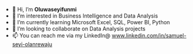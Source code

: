- 👋 Hi, I’m **Oluwaseyifunmi**
- 👀 I’m interested in Business Intelligence and Data Analysis
- 🌱 I’m currently learning Microsoft Excel, SQL, Power BI, Python
- 💞️ I’m looking to collaborate on Data Analysis projects 
- 📫 You can reach me via my LinkedIn@ www.linkedin.com/in/samuel-seyi-olanrewaju 

<!---
Oluwas3yifunmi/Oluwas3yifunmi is a ✨ special ✨ repository because its `README.md` (this file) appears on your GitHub profile.
You can click the Preview link to take a look at your changes.
--->
